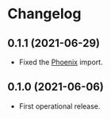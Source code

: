 # Changelog


## 0.1.1 (2021-06-29)

- Fixed the [Phoenix](https://www.npmjs.com/package/phoenix) import.


## 0.1.0 (2021-06-06)

- First operational release.
